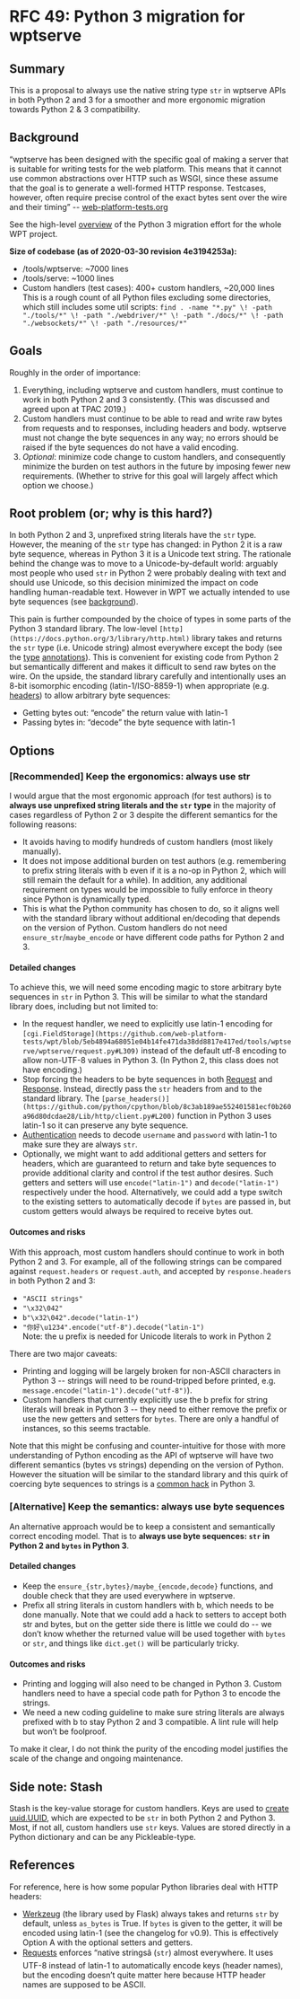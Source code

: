 # RFC 49: Python 3 migration for wptserve


## Summary

This is a proposal to always use the native string type `str` in wptserve APIs in both Python 2 and 3 for a smoother and more ergonomic migration towards Python 2 & 3 compatibility.


## Background

“wptserve has been designed with the specific goal of making a server that is suitable for writing tests for the web platform. This means that it cannot use common abstractions over HTTP such as WSGI, since these assume that the goal is to generate a well-formed HTTP response. Testcases, however, often require precise control of the exact bytes sent over the wire and their timing” -- [web-platform-tests.org](https://web-platform-tests.org/tools/wptserve/docs/introduction.html)

See the high-level [overview](https://docs.google.com/document/d/1_wO8OJ7E1geTiEDyO2ttsuSRCmHDm3bazwDmT9jw04U/edit) of the Python 3 migration effort for the whole WPT project.

**Size of codebase (as of 2020-03-30 revision 4e3194253a):**

*   /tools/wptserve: ~7000 lines
*   /tools/serve: ~1000 lines
*   Custom handlers (test cases): 400+ custom handlers, ~20,000 lines \
This is a rough count of all Python files excluding some directories, which still includes some util scripts: `find . -name "*.py" \! -path "./tools/*" \! -path "./webdriver/*" \! -path "./docs/*" \! -path "./websockets/*" \! -path "./resources/*"`


## Goals

Roughly in the order of importance:

1.  Everything, including wptserve and custom handlers, must continue to work in both Python 2 and 3 consistently. (This was discussed and agreed upon at TPAC 2019.)
1.  Custom handlers must continue to be able to read and write raw bytes from requests and to responses, including headers and body. wptserve must not change the byte sequences in any way; no errors should be raised if the byte sequences do not have a valid encoding.
1.  _Optional_: minimize code change to custom handlers, and consequently minimize the burden on test authors in the future by imposing fewer new requirements. (Whether to strive for this goal will largely affect which option we choose.)


## Root problem (or; why is this hard?)

In both Python 2 and 3, unprefixed string literals have the `str` type. However, the meaning of the `str` type has changed: in Python 2 it is a raw byte sequence, whereas in Python 3 it is a Unicode text string. The rationale behind the change was to move to a Unicode-by-default world: arguably most people who used `str` in Python 2 were probably dealing with text and should use Unicode, so this decision minimized the impact on code handling human-readable text. However in WPT we actually intended to use byte sequences (see [background](#background)).

This pain is further compounded by the choice of types in some parts of the Python 3 standard library. The low-level `[http](https://docs.python.org/3/library/http.html)` library takes and returns the `str` type (i.e. Unicode string) almost everywhere except the body (see the [type](https://github.com/python/typeshed/blob/master/stdlib/3/http/client.pyi) [annotations](https://github.com/python/typeshed/blob/master/stdlib/3/http/server.pyi)). This is convenient for existing code from Python 2 but semantically different and makes it difficult to send raw bytes on the wire. On the upside, the standard library carefully and intentionally uses an 8-bit isomorphic encoding (latin-1/ISO-8859-1) when appropriate (e.g. [headers](https://github.com/python/cpython/blob/8c3ab189ae552401581ecf0b260a96d80dcdae28/Lib/http/client.py#L220)) to allow arbitrary byte sequences:

*   Getting bytes out: “encode” the return value with latin-1
*   Passing bytes in: “decode” the byte sequence with latin-1


## Options


### [Recommended] Keep the ergonomics: always use str

I would argue that the most ergonomic approach (for test authors) is to **always use unprefixed string literals and the `str` type** in the majority of cases regardless of Python 2 or 3 despite the different semantics for the following reasons:

*   It avoids having to modify hundreds of custom handlers (most likely manually).
*   It does not impose additional burden on test authors (e.g. remembering to prefix string literals with b even if it is a no-op in Python 2, which will still remain the default for a while). In addition, any additional requirement on types would be impossible to fully enforce in theory since Python is dynamically typed.
*   This is what the Python community has chosen to do, so it aligns well with the standard library without additional en/decoding that depends on the version of Python. Custom handlers do not need `ensure_str`/`maybe_encode` or have different code paths for Python 2 and 3.


#### Detailed changes

To achieve this, we will need some encoding magic to store arbitrary byte sequences in `str` in Python 3. This will be similar to what the standard library does, including but not limited to:

*   In the request handler, we need to explicitly use latin-1 encoding for `[cgi.FieldStorage](https://github.com/web-platform-tests/wpt/blob/5eb4894a68051e04b14fe471da38dd8817e417ed/tools/wptserve/wptserve/request.py#L309)` instead of the default utf-8 encoding to allow non-UTF-8 values in Python 3. (In Python 2, this class does not have encoding.)
*   Stop forcing the headers to be byte sequences in both [Request](https://github.com/web-platform-tests/wpt/blob/5eb4894a68051e04b14fe471da38dd8817e417ed/tools/wptserve/wptserve/request.py#L378) and [Response](https://github.com/web-platform-tests/wpt/blob/1e0302fe4048bef22ad72168bd754fee8d7f2ca5/tools/wptserve/wptserve/response.py#L320). Instead, directly pass the `str` headers from and to the standard library. The `[parse_headers()](https://github.com/python/cpython/blob/8c3ab189ae552401581ecf0b260a96d80dcdae28/Lib/http/client.py#L200)` function in Python 3 uses latin-1 so it can preserve any byte sequence.
*   [Authentication](https://github.com/web-platform-tests/wpt/blob/5eb4894a68051e04b14fe471da38dd8817e417ed/tools/wptserve/wptserve/request.py#L611) needs to decode `username` and `password` with latin-1 to make sure they are always `str`.
*   Optionally, we might want to add additional getters and setters for headers, which are guaranteed to return and take byte sequences to provide additional clarity and control if the test author desires. Such getters and setters will use `encode("latin-1")` and `decode("latin-1")` respectively under the hood. Alternatively, we could add a type switch to the existing setters to automatically decode if `bytes` are passed in, but custom getters would always be required to receive bytes out.


#### Outcomes and risks

With this approach, most custom handlers should continue to work in both Python 2 and 3. For example, all of the following strings can be compared against `request.headers` or `request.auth`, and accepted by `response.headers` in both Python 2 and 3:

*   `"ASCII strings"`
*   `"\x32\042"`
*   `b"\x32\042".decode("latin-1")`
*   `"你好\u1234".encode("utf-8").decode("latin-1")` \
Note: the u prefix is needed for Unicode literals to work in Python 2

There are two major caveats:

*   Printing and logging will be largely broken for non-ASCII characters in Python 3 -- strings will need to be round-tripped before printed, e.g. `message.encode("latin-1").decode("utf-8")`).
*   Custom handlers that currently explicitly use the b prefix for string literals will break in Python 3 -- they need to either remove the prefix or use the new getters and setters for `bytes`. There are only a handful of instances, so this seems tractable.

Note that this might be confusing and counter-intuitive for those with more understanding of Python encoding as the API of wptserve will have two different semantics (bytes vs strings) depending on the version of Python. However the situation will be similar to the standard library and this quirk of coercing byte sequences to strings is a [common hack](#references) in Python 3.


### [Alternative] Keep the semantics: always use byte sequences

An alternative approach would be to keep a consistent and semantically correct encoding model. That is to **always use byte sequences: `str` in Python 2 and `bytes` in Python 3**.


#### Detailed changes

*   Keep the `ensure_{str,bytes}/maybe_{encode,decode}` functions, and double check that they are used everywhere in wptserve.
*   Prefix all string literals in custom handlers with b, which needs to be done manually. Note that we could add a hack to setters to accept both str and bytes, but on the getter side there is little we could do -- we don’t know whether the returned value will be used together with `bytes` or `str`, and things like `dict.get()` will be particularly tricky.


#### Outcomes and risks

*   Printing and logging will also need to be changed in Python 3. Custom handlers need to have a special code path for Python 3 to encode the strings.
*   We need a new coding guideline to make sure string literals are always prefixed with b to stay Python 2 and 3 compatible. A lint rule will help but won’t be foolproof.

To make it clear, I do not think the purity of the encoding model justifies the scale of the change and ongoing maintenance.


## Side note: Stash

Stash is the key-value storage for custom handlers. Keys are used to [create uuid.UUID](https://github.com/web-platform-tests/wpt/blob/5eb4894a68051e04b14fe471da38dd8817e417ed/tools/wptserve/wptserve/stash.py#L150), which are expected to be `str` in both Python 2 and Python 3. Most, if not all, custom handlers use `str` keys. Values are stored directly in a Python dictionary and can be any Pickleable-type.


## References

For reference, here is how some popular Python libraries deal with HTTP headers:

*   [Werkzeug](https://werkzeug.palletsprojects.com/en/1.0.x/datastructures/#werkzeug.datastructures.Headers) (the library used by Flask) always takes and returns `str` by default, unless ``as_bytes`` is True. If `bytes` is given to the getter, it will be encoded using latin-1 (see the changelog for v0.9). This is effectively Option A with the optional setters and getters.
*   [Requests](https://requests.readthedocs.io/en/master/api/#behavioural-changes) enforces “native stringsâ (`str`) almost everywhere. It uses UTF-8 instead of latin-1 to automatically encode keys (header names), but the encoding doesn’t quite matter here because HTTP header names are supposed to be ASCII.
